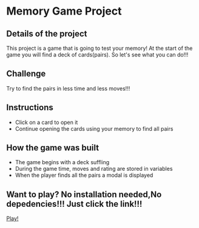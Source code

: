 # Memory Game Project

## Details of the project

This project is a game that is going to test your memory! At the start of the game you will find a deck of cards(pairs). So let's see what you can do!!!

## Challenge

Try to find the pairs in less time and less moves!!!

## Instructions

* Click on a card to open it
* Continue opening the cards using your memory to find all pairs

## How the game was built

* The game begins with a deck suffling
* During the game time, moves and rating are stored in variables
* When the player finds all the pairs a modal is displayed

## Want to play? No installation needed,No depedencies!!! Just click the link!!!
[Play!](https://arispant.github.io/Udacity-Memory-Game/)

